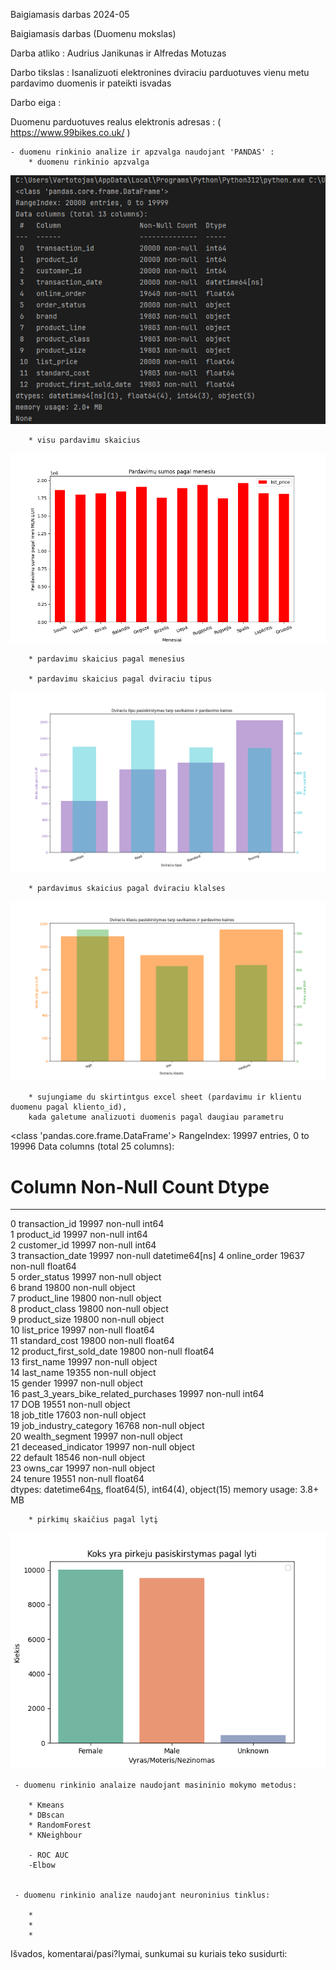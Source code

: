 Baigiamasis darbas 2024-05


Baigiamasis darbas (Duomenu mokslas)

Darba atliko : Audrius Janikunas ir Alfredas Motuzas

Darbo tikslas : Isanalizuoti elektronines dviraciu parduotuves vienu metu pardavimo duomenis ir pateikti isvadas

Darbo eiga :

Duomenu parduotuves realus elektronis adresas : ( https://www.99bikes.co.uk/ )

    - duomenu rinkinio analize ir apzvalga naudojant 'PANDAS' :
        * duomenu rinkinio apzvalga
![img_1.png](img_1.png)

        * visu pardavimu skaicius
![img_2.png](img_2.png)

        * pardavimu skaicius pagal menesius
        
        * pardavimu skaicius pagal dviraciu tipus
![img_3.png](img_3.png)

        
        * pardavimus skaicius pagal dviraciu klalses
![img_4.png](img_4.png)
        
        * sujungiame du skirtintgus excel sheet (pardavimu ir klientu duomenu pagal kliento_id),
        kada galetume analizuoti duomenis pagal daugiau parametru
<class 'pandas.core.frame.DataFrame'>
RangeIndex: 19997 entries, 0 to 19996
Data columns (total 25 columns):
 #   Column                               Non-Null Count  Dtype         
---  ------                               --------------  -----         
 0   transaction_id                       19997 non-null  int64         
 1   product_id                           19997 non-null  int64         
 2   customer_id                          19997 non-null  int64         
 3   transaction_date                     19997 non-null  datetime64[ns]
 4   online_order                         19637 non-null  float64       
 5   order_status                         19997 non-null  object        
 6   brand                                19800 non-null  object        
 7   product_line                         19800 non-null  object        
 8   product_class                        19800 non-null  object        
 9   product_size                         19800 non-null  object        
 10  list_price                           19997 non-null  float64       
 11  standard_cost                        19800 non-null  float64       
 12  product_first_sold_date              19800 non-null  float64       
 13  first_name                           19997 non-null  object        
 14  last_name                            19355 non-null  object        
 15  gender                               19997 non-null  object        
 16  past_3_years_bike_related_purchases  19997 non-null  int64         
 17  DOB                                  19551 non-null  object        
 18  job_title                            17603 non-null  object        
 19  job_industry_category                16768 non-null  object        
 20  wealth_segment                       19997 non-null  object        
 21  deceased_indicator                   19997 non-null  object        
 22  default                              18546 non-null  object        
 23  owns_car                             19997 non-null  object        
 24  tenure                               19551 non-null  float64       
dtypes: datetime64[ns](1), float64(5), int64(4), object(15)
memory usage: 3.8+ MB

       
        * pirkimų skaičius pagal lytį
![img.png](img.png)
        



     - duomenu rinkinio analaize naudojant masininio mokymo metodus:

        * Kmeans
        * DBscan
        * RandomForest
        * KNeighbour
        
        - ROC AUC
        -Elbow


     - duomenu rinkinio analize naudojant neuroninius tinklus:

        *
        *
        *


Išvados, komentarai/pasi?lymai, sunkumai su kuriais teko susidurti:


